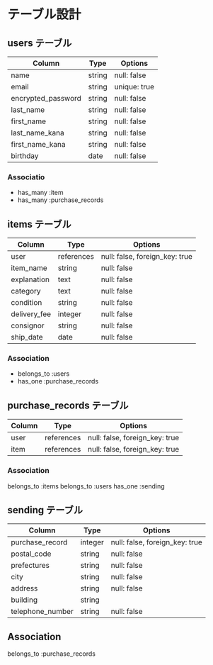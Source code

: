 # テーブル設計

## users テーブル

| Column             | Type    | Options      |
| ------------------ | ------  | ------------ |
| name               | string  | null: false  |
| email              | string  | unique: true |
| encrypted_password | string  | null: false  | 
| last_name          | string  | null: false  |
| first_name         | string  | null: false  |
| last_name_kana     | string  | null: false  |
| first_name_kana    | string  | null: false  |
| birthday           | date    | null: false  |

### Associatio
- has_many  :item
- has_many  :purchase_records

## items テーブル

| Column       |Type        |Options                          |
| ------------ | ---------- | ------------------------------- |
| user         | references | null: false, foreign_key: true  |
| item_name    | string     | null: false                     |
| explanation  | text       | null: false                     |
| category     | text       | null: false                     |
| condition    | string     | null: false                     |
| delivery_fee | integer    | null: false                     |
| consignor    | string     | null: false                     |
| ship_date    | date       | null: false                     |



### Association
- belongs_to  :users
- has_one     :purchase_records



## purchase_records テーブル

| Column    | Type       | Options                        |
| --------- | ---------- | ------------------------------ |
| user      | references | null: false, foreign_key: true |
| item      | references | null: false, foreign_key: true |

### Association
belongs_to  :items
belongs_to  :users
has_one     :sending

## sending テーブル

| Column           | Type       | Options                        |
| ---------------- | ---------- | ------------------------------ |
| purchase_record  | integer    | null: false, foreign_key: true |
| postal_code      | string     | null: false                    |
| prefectures      | string     | null: false                    |
| city             | string     | null: false                    |
| address          | string     | null: false                    |
| building         | string     |                                |
| telephone_number | string     | null: false                    |


## Association
belongs_to  :purchase_records